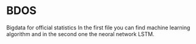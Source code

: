 # BDOS
Bigdata for official statistics
In the first file you can find machine learning algorithm and in the second one the neoral network LSTM.
